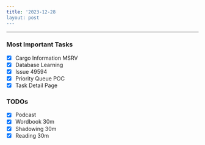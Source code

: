 ```yaml
---
title: '2023-12-28
layout: post
---
```


---

### Most Important Tasks

- [x] Cargo Information MSRV
- [x] Database Learning
- [x] Issue 49594
- [x] Priority Queue POC
- [x] Task Detail Page

### TODOs

- [x] Podcast
- [x] Wordbook 30m
- [x] Shadowing 30m
- [x] Reading 30m
